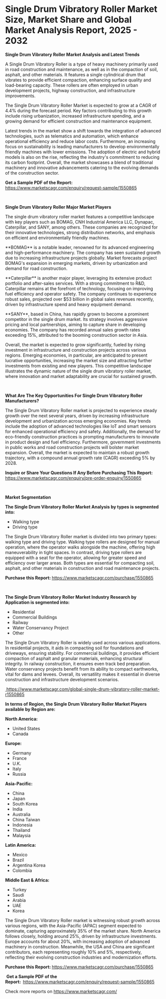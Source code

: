 <p><h1>Single Drum Vibratory Roller Market Size, Market Share and Global Market Analysis Report, 2025 - 2032</h1></p><p><strong>Single Drum Vibratory Roller Market Analysis and Latest Trends</strong></p>
<p><p>A Single Drum Vibratory Roller is a type of heavy machinery primarily used in road construction and maintenance, as well as in the compaction of soil, asphalt, and other materials. It features a single cylindrical drum that vibrates to provide efficient compaction, enhancing surface quality and load-bearing capacity. These rollers are often employed in urban development projects, highway construction, and infrastructure improvements.</p><p>The Single Drum Vibratory Roller Market is expected to grow at a CAGR of 4.4% during the forecast period. Key factors contributing to this growth include rising urbanization, increased infrastructure spending, and a growing demand for efficient construction and maintenance equipment. </p><p>Latest trends in the market show a shift towards the integration of advanced technologies, such as telematics and automation, which enhance operational efficiency and reduce labor costs. Furthermore, an increasing focus on sustainability is leading manufacturers to develop environmentally friendly machines with lower emissions. The adoption of electric and hybrid models is also on the rise, reflecting the industry's commitment to reducing its carbon footprint. Overall, the market showcases a blend of traditional machinery and innovative advancements catering to the evolving demands of the construction sector.</p></p>
<p><strong>Get a Sample PDF of the Report:&nbsp;</strong> <a href="https://www.marketscagr.com/enquiry/request-sample/1550865?utm_campaign=1905&utm_medium=2&utm_source=Github&utm_content=ia&utm_term=16022025&utm_id=single-drum-vibratory-roller">https://www.marketscagr.com/enquiry/request-sample/1550865</a></p>
<p>&nbsp;</p>
<p><strong>Single Drum Vibratory Roller Major Market Players</strong></p>
<p><p>The single drum vibratory roller market features a competitive landscape with key players such as BOMAG, CNH Industrial America LLC, Dynapac, Caterpillar, and SANY, among others. These companies are recognized for their innovative technologies, strong distribution networks, and emphasis on efficient and environmentally friendly machines.</p><p>**BOMAG** is a notable leader, renowned for its advanced engineering and high-performance machinery. The company has seen sustained growth due to increasing infrastructure projects globally. Market forecasts project BOMAG's expansion in emerging markets, driven by urbanization and demand for road construction.</p><p>**Caterpillar** is another major player, leveraging its extensive product portfolio and after-sales services. With a strong commitment to R&D, Caterpillar remains at the forefront of technology, focusing on improving fuel efficiency and operator safety. The company continues to experience robust sales, projected over $53 billion in global sales revenues recently, driven by infrastructure spend and heavy equipment demand.</p><p>**SANY**, based in China, has rapidly grown to become a prominent competitor in the single drum market. Its strategy involves aggressive pricing and local partnerships, aiming to capture share in developing economies. The company has recorded annual sales growth rates exceeding 15%, attributed to the booming construction sector in Asia.</p><p>Overall, the market is expected to grow significantly, fueled by rising investment in infrastructure and construction projects across various regions. Emerging economies, in particular, are anticipated to present lucrative opportunities, increasing the market size and attracting further investments from existing and new players. This competitive landscape illustrates the dynamic nature of the single drum vibratory roller market, where innovation and market adaptability are crucial for sustained growth.</p></p>
<p>&nbsp;</p>
<p><strong>What Are The Key Opportunities For Single Drum Vibratory Roller Manufacturers?</strong></p>
<p><p>The Single Drum Vibratory Roller market is projected to experience steady growth over the next several years, driven by increasing infrastructure development and urbanization across emerging economies. Key trends include the adoption of advanced technologies like IoT and smart sensors for enhanced operational efficiency and safety. Additionally, the demand for eco-friendly construction practices is prompting manufacturers to innovate in product design and fuel efficiency. Furthermore, government investments in public works and road construction projects will bolster market expansion. Overall, the market is expected to maintain a robust growth trajectory, with a compound annual growth rate (CAGR) exceeding 5% by 2028.</p></p>
<p><strong>Inquire or Share Your Questions If Any Before Purchasing This Report:</strong> <a href="https://www.marketscagr.com/enquiry/pre-order-enquiry/1550865?utm_campaign=1905&utm_medium=2&utm_source=Github&utm_content=ia&utm_term=16022025&utm_id=single-drum-vibratory-roller">https://www.marketscagr.com/enquiry/pre-order-enquiry/1550865</a></p>
<p>&nbsp;</p>
<p><strong>Market Segmentation</strong></p>
<p><strong>The Single Drum Vibratory Roller Market Analysis by types is segmented into:</strong></p>
<p><ul><li>Walking type</li><li>Driving type</li></ul></p>
<p><p>The Single Drum Vibratory Roller market is divided into two primary types: walking type and driving type. Walking type rollers are designed for manual operation, where the operator walks alongside the machine, offering high maneuverability in tight spaces. In contrast, driving type rollers are equipped with a seat for the operator, allowing for greater speed and efficiency over larger areas. Both types are essential for compacting soil, asphalt, and other materials in construction and road maintenance projects.</p></p>
<p><strong>Purchase this Report:&nbsp;</strong><a href="https://www.marketscagr.com/purchase/1550865?utm_campaign=1905&utm_medium=2&utm_source=Github&utm_content=ia&utm_term=16022025&utm_id=single-drum-vibratory-roller">https://www.marketscagr.com/purchase/1550865</a></p>
<p>&nbsp;</p>
<p><strong>The Single Drum Vibratory Roller Market Industry Research by Application is segmented into:</strong></p>
<p><ul><li>Residential</li><li>Commercial Buildings</li><li>Railway</li><li>Water Conservancy Project</li><li>Other</li></ul></p>
<p><p>The Single Drum Vibratory Roller is widely used across various applications. In residential projects, it aids in compacting soil for foundations and driveways, ensuring stability. For commercial buildings, it provides efficient compaction of asphalt and granular materials, enhancing structural integrity. In railway construction, it ensures even track bed preparation. Water conservancy projects benefit from its ability to compact earthworks, vital for dams and levees. Overall, its versatility makes it essential in diverse construction and infrastructure development scenarios.</p></p>
<p><a href="https://www.marketscagr.com/global-single-drum-vibratory-roller-market-r1550865?utm_campaign=1905&utm_medium=2&utm_source=Github&utm_content=ia&utm_term=16022025&utm_id=single-drum-vibratory-roller">&nbsp;https://www.marketscagr.com/global-single-drum-vibratory-roller-market-r1550865</a></p>
<p><strong>In terms of Region, the Single Drum Vibratory Roller Market Players available by Region are:</strong></p>
<p>
    <p> <strong> North America: </strong>
        <ul>
            <li>United States</li>
            <li>Canada</li>
        </ul>
        </p> 
    <p> <strong> Europe: </strong>
        <ul>
            <li>Germany</li>
            <li>France</li>
            <li>U.K.</li>
            <li>Italy</li>
            <li>Russia</li>
        </ul>
        </p> 
    <p> <strong> Asia-Pacific: </strong>
        <ul>
            <li>China</li>
            <li>Japan</li>
            <li>South Korea</li>
            <li>India</li>
            <li>Australia</li>
            <li>China Taiwan</li>
            <li>Indonesia</li>
            <li>Thailand</li>
            <li>Malaysia</li>
        </ul>
        </p> 
    <p> <strong> Latin America: </strong>
        <ul>
            <li>Mexico</li>
            <li>Brazil</li>
            <li>Argentina Korea</li>
            <li>Colombia</li>
        </ul>
        </p> 
    <p> <strong> Middle East & Africa: </strong>
        <ul>
            <li>Turkey</li>
            <li>Saudi</li>
            <li>Arabia</li>
            <li>UAE</li>
            <li>Korea</li>
        </ul>
    </p>
    </p>
<p><p>The Single Drum Vibratory Roller market is witnessing robust growth across various regions, with the Asia-Pacific (APAC) segment expected to dominate, capturing approximately 35% of the market share. North America follows closely, holding around 25%, driven by infrastructure investments. Europe accounts for about 20%, with increasing adoption of advanced machinery in construction. Meanwhile, the USA and China are significant contributors, each representing roughly 10% and 5%, respectively, reflecting their evolving construction industries and modernization efforts.</p></p>
<p><strong>Purchase this Report: </strong><a href="https://www.marketscagr.com/purchase/1550865?utm_campaign=1905&utm_medium=2&utm_source=Github&utm_content=ia&utm_term=16022025&utm_id=single-drum-vibratory-roller">https://www.marketscagr.com/purchase/1550865</a></p>
<p>&nbsp;<strong>Get a Sample PDF of the Report:&nbsp;&nbsp;</strong><a href="https://www.marketscagr.com/enquiry/request-sample/1550865?utm_campaign=1905&utm_medium=2&utm_source=Github&utm_content=ia&utm_term=16022025&utm_id=single-drum-vibratory-roller">https://www.marketscagr.com/enquiry/request-sample/1550865</a></p>
<p><strong></strong></p>
<p>Check more reports on <a href="https://www.marketscagr.com/?utm_campaign=1905&utm_medium=2&utm_source=Github&utm_content=ia&utm_term=16022025&utm_id=single-drum-vibratory-roller">https://www.marketscagr.com/</a></p>
